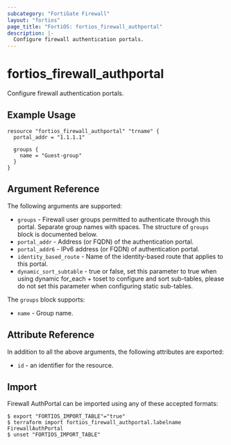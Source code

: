 ```yaml
---
subcategory: "FortiGate Firewall"
layout: "fortios"
page_title: "FortiOS: fortios_firewall_authportal"
description: |-
  Configure firewall authentication portals.
---
```


# fortios_firewall_authportal
Configure firewall authentication portals.

## Example Usage

```hcl
resource "fortios_firewall_authportal" "trname" {
  portal_addr = "1.1.1.1"

  groups {
    name = "Guest-group"
  }
}
```

## Argument Reference

The following arguments are supported:

* `groups` - Firewall user groups permitted to authenticate through this portal. Separate group names with spaces. The structure of `groups` block is documented below.
* `portal_addr` - Address (or FQDN) of the authentication portal.
* `portal_addr6` - IPv6 address (or FQDN) of authentication portal.
* `identity_based_route` - Name of the identity-based route that applies to this portal.
* `dynamic_sort_subtable` - true or false, set this parameter to true when using dynamic for_each + toset to configure and sort sub-tables, please do not set this parameter when configuring static sub-tables.

The `groups` block supports:

* `name` - Group name.


## Attribute Reference

In addition to all the above arguments, the following attributes are exported:
* `id` - an identifier for the resource.

## Import

Firewall AuthPortal can be imported using any of these accepted formats:
```
$ export "FORTIOS_IMPORT_TABLE"="true"
$ terraform import fortios_firewall_authportal.labelname FirewallAuthPortal
$ unset "FORTIOS_IMPORT_TABLE"
```
